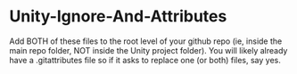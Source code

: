 # Unity-Ignore-And-Attributes
 
Add BOTH of these files to the root level of your github repo (ie, inside the main repo folder, NOT inside the Unity project folder). You will likely already have a .gitattributes file so if it asks to replace one (or both) files, say yes.
